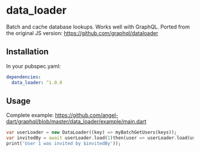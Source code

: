# data_loader
Batch and cache database lookups. Works well with GraphQL.
Ported from the original JS version:
https://github.com/graphql/dataloader

## Installation
In your pubspec.yaml:

```yaml
dependencies:
  data_loader: ^1.0.0
```

## Usage
Complete example:
https://github.com/angel-dart/graphql/blob/master/data_loader/example/main.dart

```dart
var userLoader = new DataLoader((key) => myBatchGetUsers(keys));
var invitedBy = await userLoader.load(1)then(user => userLoader.load(user.invitedByID))
print('User 1 was invited by $invitedBy'));
```
